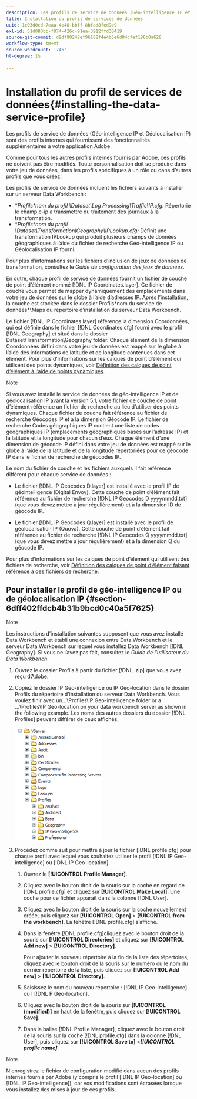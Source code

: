 ```yaml
---
description: Les profils de service de données (Géo-intelligence IP et Géolocalisation IP) sont des profils internes qui fournissent des fonctionnalités supplémentaires à votre application Adobe.
title: Installation du profil de services de données
uuid: 1c03d0cd-7eaa-4e48-bbff-8bfad8fed9e9
exl-id: 51d080bb-f874-426c-91ea-3912ffd38419
source-git-commit: d9df90242ef96188f4e4b5e6d04cfef196b0a628
workflow-type: tm+mt
source-wordcount: '746'
ht-degree: 1%

---
```


# Installation du profil de services de données{#installing-the-data-service-profile}

Les profils de service de données (Géo-intelligence IP et Géolocalisation IP) sont des profils internes qui fournissent des fonctionnalités supplémentaires à votre application Adobe.

Comme pour tous les autres profils internes fournis par Adobe, ces profils ne doivent pas être modifiés. Toute personnalisation doit se produire dans votre jeu de données, dans les profils spécifiques à un rôle ou dans d’autres profils que vous créez.

Les profils de service de données incluent les fichiers suivants à installer sur un serveur Data Workbench :

* **Profils\*nom du profil *\Dataset\Log Processing\Traffic\IP.cfg:** Répertorie le champ c-ip à transmettre du traitement des journaux à la transformation.
* **Profils\*nom du profil *\Dataset\Transformation\Geography\IPLookup.cfg:** Définit une transformation IPLookup qui produit plusieurs champs de données géographiques à l’aide du fichier de recherche Géo-intelligence IP ou Géolocalisation IP fourni.

Pour plus d’informations sur les fichiers d’inclusion de jeux de données de transformation, consultez le *Guide de configuration des jeux de données*.

En outre, chaque profil de service de données fournit un fichier de couche de point d’élément nommé [!DNL IP Coordinates.layer]. Ce fichier de couche vous permet de mapper dynamiquement des emplacements dans votre jeu de données sur le globe à l’aide d’adresses IP. Après l’installation, la couche est stockée dans le dossier Profils\*nom du service de données*\Maps du répertoire d’installation du serveur Data Workbench.

Le fichier [!DNL IP Coordinates.layer] référence la dimension Coordonnées, qui est définie dans le fichier [!DNL Coordinates.cfg] fourni avec le profil [!DNL Geography] et situé dans le dossier Dataset\Transformation\Geography folder. Chaque élément de la dimension Coordonnées défini dans votre jeu de données est mappé sur le globe à l’aide des informations de latitude et de longitude contenues dans cet élément. Pour plus d’informations sur les calques de point d’élément qui utilisent des points dynamiques, voir [Définition des calques de point d’élément à l’aide de points dynamiques](../../../../home/c-geo-oview/c-wk-img-lyrs/c-elmt-pt-lyrs/c-elmt-pt-lyrs-ref-lkp-files/c-elmt-pt-lyr-file-frmt/c-dyn-pts.md#concept-77ae65bedc3f465489bc135ae7e3c2f3).

>[!NOTE]
>
>Si vous avez installé le service de données de géo-intelligence IP et de géolocalisation IP avant la version 5.1, votre fichier de couche de point d’élément référence un fichier de recherche au lieu d’utiliser des points dynamiques. Chaque fichier de couche fait référence au fichier de recherche Géocodes IP et à la dimension Géocode IP. Le fichier de recherche Codes géographiques IP contient une liste de codes géographiques IP (emplacements géographiques basés sur l’adresse IP) et la latitude et la longitude pour chacun d’eux. Chaque élément d’une dimension de géocode IP défini dans votre jeu de données est mappé sur le globe à l’aide de la latitude et de la longitude répertoriées pour ce géocode IP dans le fichier de recherche de géocodes IP.

Le nom du fichier de couche et les fichiers auxquels il fait référence diffèrent pour chaque service de données :

* Le fichier [!DNL IP Geocodes D.layer] est installé avec le profil IP de géointelligence (Digital Envoy). Cette couche de point d’élément fait référence au fichier de recherche [!DNL IP Geocodes D yyyymmdd.txt] (que vous devez mettre à jour régulièrement) et à la dimension ID de géocode IP.

* Le fichier [!DNL IP Geocodes Q.layer] est installé avec le profil de géolocalisation IP (Quova). Cette couche de point d’élément fait référence au fichier de recherche [!DNL IP Geocodes Q yyyymmdd.txt] (que vous devez mettre à jour régulièrement) et à la dimension Q du géocode IP.

Pour plus d’informations sur les calques de point d’élément qui utilisent des fichiers de recherche, voir [Définition des calques de point d’élément faisant référence à des fichiers de recherche](../../../../home/c-geo-oview/c-wk-img-lyrs/c-elmt-pt-lyrs/c-elmt-pt-lyrs-ref-lkp-files/c-elmt-pt-lyrs-ref-lkp-files.md#concept-c40bd0890a984112bce831b596827f0f).

## Pour installer le profil de géo-intelligence IP ou de géolocalisation IP {#section-6dff402ffdcb4b31b9bcd0c40a5f7625}

>[!NOTE]
>
>Les instructions d’installation suivantes supposent que vous avez installé Data Workbench et établi une connexion entre Data Workbench et le serveur Data Workbench sur lequel vous installez Data Workbench [!DNL Geography]. Si vous ne l’avez pas fait, consultez le *Guide de l’utilisateur du Data Workbench*.

1. Ouvrez le dossier Profils à partir du fichier [!DNL .zip] que vous avez reçu d’Adobe.
1. Copiez le dossier IP Geo-intelligence ou IP Geo-location dans le dossier Profils du répertoire d’installation du serveur Data Workbench. Vous voulez finir avec un...\Profiles\IP Geo-intelligence folder or a ...\Profiles\IP Geo-location on your data workbench server as shown in the following example. Les noms des autres dossiers du dossier [!DNL Profiles] peuvent différer de ceux affichés.

   ![](assets/Geo_installProfiles_dirIP.png)

1. Procédez comme suit pour mettre à jour le fichier [!DNL profile.cfg] pour chaque profil avec lequel vous souhaitez utiliser le profil [!DNL IP Geo-intelligence] ou [!DNL IP Geo-location].

   1. Ouvrez le **[!UICONTROL Profile Manager]**.
   1. Cliquez avec le bouton droit de la souris sur la coche en regard de [!DNL profile.cfg] et cliquez sur **[!UICONTROL Make Local]**. Une coche pour ce fichier apparaît dans la colonne [!DNL User].

   1. Cliquez avec le bouton droit de la souris sur la coche nouvellement créée, puis cliquez sur **[!UICONTROL Open]** > **[!UICONTROL from the workbench]**. La fenêtre [!DNL profile.cfg] s’affiche.

   1. Dans la fenêtre [!DNL profile.cfg]cliquez avec le bouton droit de la souris sur **[!UICONTROL Directories]** et cliquez sur **[!UICONTROL Add new]** > **[!UICONTROL Directory]**.

      Pour ajouter le nouveau répertoire à la fin de la liste des répertoires, cliquez avec le bouton droit de la souris sur le numéro ou le nom du dernier répertoire de la liste, puis cliquez sur **[!UICONTROL Add new]** > **[!UICONTROL Directory]**.

   1. Saisissez le nom du nouveau répertoire : [!DNL IP Geo-intelligence] ou I [!DNL P Geo-location].

   1. Cliquez avec le bouton droit de la souris sur **[!UICONTROL (modified)]** en haut de la fenêtre, puis cliquez sur **[!UICONTROL Save]**.

   1. Dans la balise [!DNL Profile Manager], cliquez avec le bouton droit de la souris sur la coche [!DNL profile.cfg] dans la colonne [!DNL User], puis cliquez sur **[!UICONTROL Save to]** *&lt;**[!UICONTROL profile name]***.

>[!NOTE]
>
>N&#39;enregistrez le fichier de configuration modifié dans aucun des profils internes fournis par Adobe (y compris le profil [!DNL IP Geo-location] ou [!DNL IP Geo-intelligence]), car vos modifications sont écrasées lorsque vous installez des mises à jour de ces profils.
